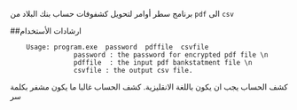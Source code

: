 ﻿
برنامج سطر أوامر لتحويل كشفوفات حساب بنك البلاد من `pdf` الى `csv` 


##ارشادات الأستخدام

``` 
    Usage: program.exe  password  pdffile  csvfile
                password : the password for encrypted pdf file \n
                pdffile  : the input pdf bankstatment file \n
                csvfile : the output csv file.
```
        
كشف الحساب يجب ان يكون باللغة الانقليزية.
كشف الحساب غالبا ما يكون مشفر بكلمة سر
